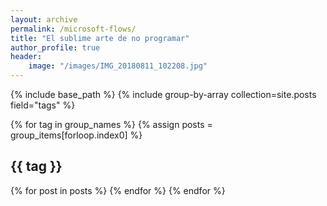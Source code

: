```yaml
---
layout: archive
permalink: /microsoft-flows/
title: "El sublime arte de no programar"
author_profile: true
header: 
    image: "/images/IMG_20180811_102208.jpg"
---
```

{% include base_path %}
{% include group-by-array collection=site.posts field="tags" %}

{% for tag in group_names %}
  {% assign posts = group_items[forloop.index0] %}
  <h2 id="{{ tag | slugify }}" class="archive__subtitle">{{ tag }}</h2>
  {% for post in posts %}
  {% endfor %}
{% endfor %}